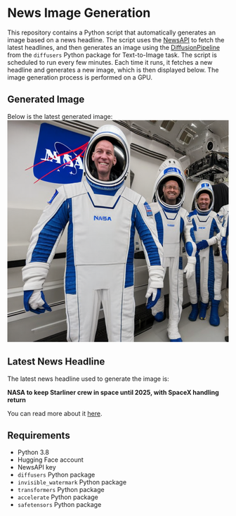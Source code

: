 # News Image Generation
This repository contains a Python script that automatically generates an image based on a news headline. The script uses the [NewsAPI](https://newsapi.org/) to fetch the latest headlines, and then generates an image using the [DiffusionPipeline](https://github.com/huggingface/diffusers) from the `diffusers` Python package for Text-to-Image task.
The script is scheduled to run every few minutes. Each time it runs, it fetches a new headline and generates a new image, which is then displayed below. The image generation process is performed on a GPU.

## Generated Image
Below is the latest generated image:
![Generated Image](image.png)

## Latest News Headline
The latest news headline used to generate the image is:

**NASA to keep Starliner crew in space until 2025, with SpaceX handling return**

You can read more about it [here](https://news.google.com/rss/articles/CBMiigFBVV95cUxNWkthbFJCMUdxUVNpSnhqZ2lGMFNZa3F6WDQ3R3hxTnZJRmlYQzExZmczQm5WTXUwSjZGdkF0SExpOGcxYVNZaGpzakE4S2tuTTNRWEswMjh2eEd3SG5admVWMXlGYUlZVUk3aklaOXNfRWZtblVCUXBGNWNqREFHVUVQU01DZ3czYkE?oc=5).

## Requirements
- Python 3.8
- Hugging Face account
- NewsAPI key
- `diffusers` Python package
- `invisible_watermark` Python package
- `transformers` Python package
- `accelerate` Python package
- `safetensors` Python package
